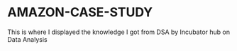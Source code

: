 # AMAZON-CASE-STUDY
This is where I displayed the knowledge I got from DSA by Incubator hub on Data Analysis 
